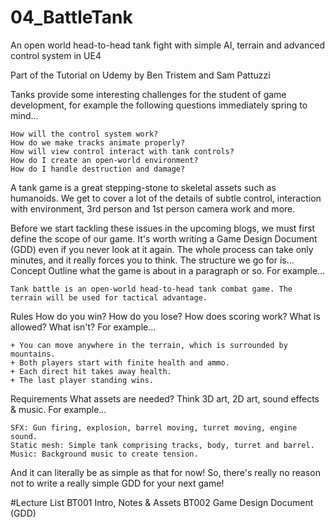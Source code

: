 # 04_BattleTank
An open world head-to-head tank fight with simple AI, terrain and advanced control system in UE4

Part of the Tutorial on Udemy by Ben Tristem and Sam Pattuzzi

Tanks provide some interesting challenges for the student of game development, for example the following questions immediately spring to mind...

    How will the control system work?
    How do we make tracks animate properly?
    How will view control interact with tank controls?
    How do I create an open-world environment?
    How do I handle destruction and damage?


A tank game is a great stepping-stone to skeletal assets such as humanoids. We get to cover a lot of the details of subtle control, interaction with environment, 3rd person and 1st person camera work and more.

Before we start tackling these issues in the upcoming blogs, we must first define the scope of our game. It's worth writing a Game Design Document (GDD) even if you never look at it again. The whole process can take only minutes, and it really forces you to think. The structure we go for is...
Concept
Outline what the game is about in a paragraph or so. For example...

    Tank battle is an open-world head-to-head tank combat game. The terrain will be used for tactical advantage.

Rules
How do you win? How do you lose? How does scoring work? What is allowed? What isn't? For example...

    + You can move anywhere in the terrain, which is surrounded by mountains.
    + Both players start with finite health and ammo.
    ​+ Each direct hit takes away health.
    + The last player standing wins.

Requirements
What assets are needed? Think 3D art, 2D art, sound effects & music. For example...

    SFX: Gun firing, explosion, barrel moving, turret moving, engine sound.
    Static mesh: Simple tank comprising tracks, body, turret and barrel.
    Music:​ Background music to create tension.

And it can literally be as simple as that for now! So, there's really no reason not to write a really simple GDD for your next game!

#Lecture List
BT001 Intro, Notes & Assets
BT002 Game Design Document (GDD)
